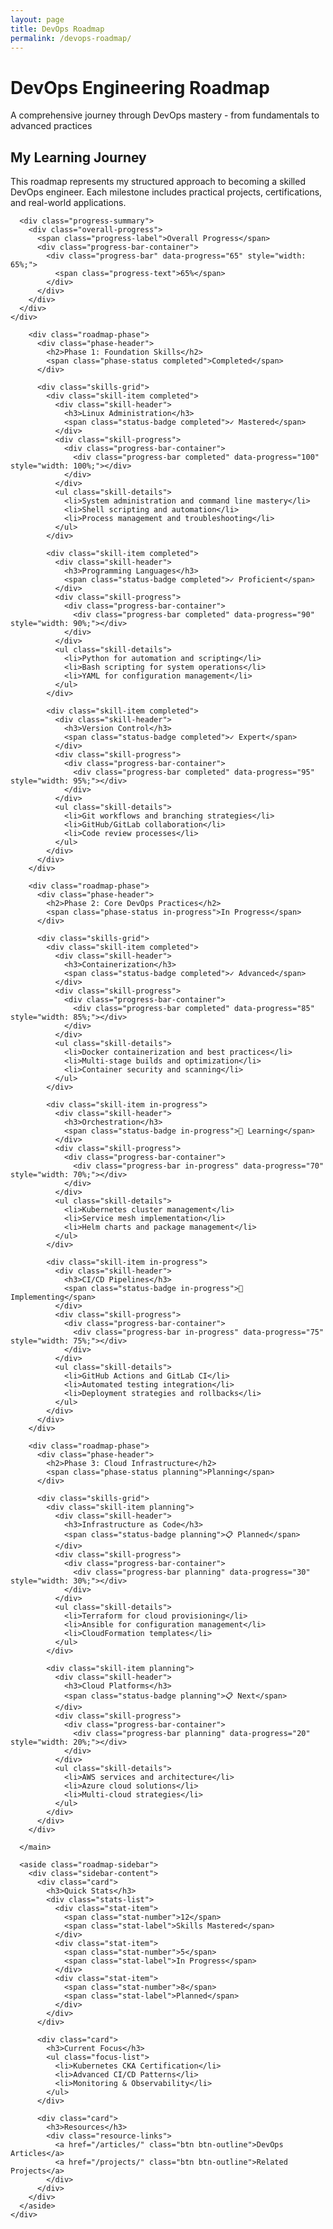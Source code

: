 ```yaml
---
layout: page
title: DevOps Roadmap
permalink: /devops-roadmap/
---
```


<div class="hero section-small">
  <div class="wrapper">
    <h1>DevOps Engineering Roadmap</h1>
    <p class="hero-subtitle">A comprehensive journey through DevOps mastery - from fundamentals to advanced practices</p>
  </div>
</div>

<section class="section-alt">
  <div class="wrapper">
    <div class="roadmap-overview">
      <h2>My Learning Journey</h2>
      <p>This roadmap represents my structured approach to becoming a skilled DevOps engineer. Each milestone includes practical projects, certifications, and real-world applications.</p>
      
      <div class="progress-summary">
        <div class="overall-progress">
          <span class="progress-label">Overall Progress</span>
          <div class="progress-bar-container">
            <div class="progress-bar" data-progress="65" style="width: 65%;">
              <span class="progress-text">65%</span>
            </div>
          </div>
        </div>
      </div>
    </div>
  </div>
</section>

<section class="section-standard">
  <div class="wrapper">
    <div class="roadmap-grid">
      <main class="roadmap-content">
        
        <div class="roadmap-phase">
          <div class="phase-header">
            <h2>Phase 1: Foundation Skills</h2>
            <span class="phase-status completed">Completed</span>
          </div>
          
          <div class="skills-grid">
            <div class="skill-item completed">
              <div class="skill-header">
                <h3>Linux Administration</h3>
                <span class="status-badge completed">✓ Mastered</span>
              </div>
              <div class="skill-progress">
                <div class="progress-bar-container">
                  <div class="progress-bar completed" data-progress="100" style="width: 100%;"></div>
                </div>
              </div>
              <ul class="skill-details">
                <li>System administration and command line mastery</li>
                <li>Shell scripting and automation</li>
                <li>Process management and troubleshooting</li>
              </ul>
            </div>

            <div class="skill-item completed">
              <div class="skill-header">
                <h3>Programming Languages</h3>
                <span class="status-badge completed">✓ Proficient</span>
              </div>
              <div class="skill-progress">
                <div class="progress-bar-container">
                  <div class="progress-bar completed" data-progress="90" style="width: 90%;"></div>
                </div>
              </div>
              <ul class="skill-details">
                <li>Python for automation and scripting</li>
                <li>Bash scripting for system operations</li>
                <li>YAML for configuration management</li>
              </ul>
            </div>

            <div class="skill-item completed">
              <div class="skill-header">
                <h3>Version Control</h3>
                <span class="status-badge completed">✓ Expert</span>
              </div>
              <div class="skill-progress">
                <div class="progress-bar-container">
                  <div class="progress-bar completed" data-progress="95" style="width: 95%;"></div>
                </div>
              </div>
              <ul class="skill-details">
                <li>Git workflows and branching strategies</li>
                <li>GitHub/GitLab collaboration</li>
                <li>Code review processes</li>
              </ul>
            </div>
          </div>
        </div>

        <div class="roadmap-phase">
          <div class="phase-header">
            <h2>Phase 2: Core DevOps Practices</h2>
            <span class="phase-status in-progress">In Progress</span>
          </div>
          
          <div class="skills-grid">
            <div class="skill-item completed">
              <div class="skill-header">
                <h3>Containerization</h3>
                <span class="status-badge completed">✓ Advanced</span>
              </div>
              <div class="skill-progress">
                <div class="progress-bar-container">
                  <div class="progress-bar completed" data-progress="85" style="width: 85%;"></div>
                </div>
              </div>
              <ul class="skill-details">
                <li>Docker containerization and best practices</li>
                <li>Multi-stage builds and optimization</li>
                <li>Container security and scanning</li>
              </ul>
            </div>

            <div class="skill-item in-progress">
              <div class="skill-header">
                <h3>Orchestration</h3>
                <span class="status-badge in-progress">🔄 Learning</span>
              </div>
              <div class="skill-progress">
                <div class="progress-bar-container">
                  <div class="progress-bar in-progress" data-progress="70" style="width: 70%;"></div>
                </div>
              </div>
              <ul class="skill-details">
                <li>Kubernetes cluster management</li>
                <li>Service mesh implementation</li>
                <li>Helm charts and package management</li>
              </ul>
            </div>

            <div class="skill-item in-progress">
              <div class="skill-header">
                <h3>CI/CD Pipelines</h3>
                <span class="status-badge in-progress">🔄 Implementing</span>
              </div>
              <div class="skill-progress">
                <div class="progress-bar-container">
                  <div class="progress-bar in-progress" data-progress="75" style="width: 75%;"></div>
                </div>
              </div>
              <ul class="skill-details">
                <li>GitHub Actions and GitLab CI</li>
                <li>Automated testing integration</li>
                <li>Deployment strategies and rollbacks</li>
              </ul>
            </div>
          </div>
        </div>

        <div class="roadmap-phase">
          <div class="phase-header">
            <h2>Phase 3: Cloud Infrastructure</h2>
            <span class="phase-status planning">Planning</span>
          </div>
          
          <div class="skills-grid">
            <div class="skill-item planning">
              <div class="skill-header">
                <h3>Infrastructure as Code</h3>
                <span class="status-badge planning">📋 Planned</span>
              </div>
              <div class="skill-progress">
                <div class="progress-bar-container">
                  <div class="progress-bar planning" data-progress="30" style="width: 30%;"></div>
                </div>
              </div>
              <ul class="skill-details">
                <li>Terraform for cloud provisioning</li>
                <li>Ansible for configuration management</li>
                <li>CloudFormation templates</li>
              </ul>
            </div>

            <div class="skill-item planning">
              <div class="skill-header">
                <h3>Cloud Platforms</h3>
                <span class="status-badge planning">📋 Next</span>
              </div>
              <div class="skill-progress">
                <div class="progress-bar-container">
                  <div class="progress-bar planning" data-progress="20" style="width: 20%;"></div>
                </div>
              </div>
              <ul class="skill-details">
                <li>AWS services and architecture</li>
                <li>Azure cloud solutions</li>
                <li>Multi-cloud strategies</li>
              </ul>
            </div>
          </div>
        </div>

      </main>

      <aside class="roadmap-sidebar">
        <div class="sidebar-content">
          <div class="card">
            <h3>Quick Stats</h3>
            <div class="stats-list">
              <div class="stat-item">
                <span class="stat-number">12</span>
                <span class="stat-label">Skills Mastered</span>
              </div>
              <div class="stat-item">
                <span class="stat-number">5</span>
                <span class="stat-label">In Progress</span>
              </div>
              <div class="stat-item">
                <span class="stat-number">8</span>
                <span class="stat-label">Planned</span>
              </div>
            </div>
          </div>

          <div class="card">
            <h3>Current Focus</h3>
            <ul class="focus-list">
              <li>Kubernetes CKA Certification</li>
              <li>Advanced CI/CD Patterns</li>
              <li>Monitoring & Observability</li>
            </ul>
          </div>

          <div class="card">
            <h3>Resources</h3>
            <div class="resource-links">
              <a href="/articles/" class="btn btn-outline">DevOps Articles</a>
              <a href="/projects/" class="btn btn-outline">Related Projects</a>
            </div>
          </div>
        </div>
      </aside>
    </div>
  </div>
</section>